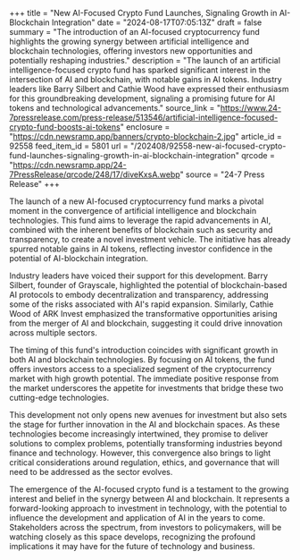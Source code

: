 +++
title = "New AI-Focused Crypto Fund Launches, Signaling Growth in AI-Blockchain Integration"
date = "2024-08-17T07:05:13Z"
draft = false
summary = "The introduction of an AI-focused cryptocurrency fund highlights the growing synergy between artificial intelligence and blockchain technologies, offering investors new opportunities and potentially reshaping industries."
description = "The launch of an artificial intelligence-focused crypto fund has sparked significant interest in the intersection of AI and blockchain, with notable gains in AI tokens. Industry leaders like Barry Silbert and Cathie Wood have expressed their enthusiasm for this groundbreaking development, signaling a promising future for AI tokens and technological advancements."
source_link = "https://www.24-7pressrelease.com/press-release/513546/artificial-intelligence-focused-crypto-fund-boosts-ai-tokens"
enclosure = "https://cdn.newsramp.app/banners/crypto-blockchain-2.jpg"
article_id = 92558
feed_item_id = 5801
url = "/202408/92558-new-ai-focused-crypto-fund-launches-signaling-growth-in-ai-blockchain-integration"
qrcode = "https://cdn.newsramp.app/24-7PressRelease/qrcode/248/17/diveKxsA.webp"
source = "24-7 Press Release"
+++

<p>The launch of a new AI-focused cryptocurrency fund marks a pivotal moment in the convergence of artificial intelligence and blockchain technologies. This fund aims to leverage the rapid advancements in AI, combined with the inherent benefits of blockchain such as security and transparency, to create a novel investment vehicle. The initiative has already spurred notable gains in AI tokens, reflecting investor confidence in the potential of AI-blockchain integration.</p><p>Industry leaders have voiced their support for this development. Barry Silbert, founder of Grayscale, highlighted the potential of blockchain-based AI protocols to embody decentralization and transparency, addressing some of the risks associated with AI's rapid expansion. Similarly, Cathie Wood of ARK Invest emphasized the transformative opportunities arising from the merger of AI and blockchain, suggesting it could drive innovation across multiple sectors.</p><p>The timing of this fund's introduction coincides with significant growth in both AI and blockchain technologies. By focusing on AI tokens, the fund offers investors access to a specialized segment of the cryptocurrency market with high growth potential. The immediate positive response from the market underscores the appetite for investments that bridge these two cutting-edge technologies.</p><p>This development not only opens new avenues for investment but also sets the stage for further innovation in the AI and blockchain spaces. As these technologies become increasingly intertwined, they promise to deliver solutions to complex problems, potentially transforming industries beyond finance and technology. However, this convergence also brings to light critical considerations around regulation, ethics, and governance that will need to be addressed as the sector evolves.</p><p>The emergence of the AI-focused crypto fund is a testament to the growing interest and belief in the synergy between AI and blockchain. It represents a forward-looking approach to investment in technology, with the potential to influence the development and application of AI in the years to come. Stakeholders across the spectrum, from investors to policymakers, will be watching closely as this space develops, recognizing the profound implications it may have for the future of technology and business.</p>